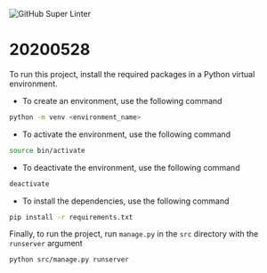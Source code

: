 ![GitHub Super Linter](https://github.com/shunyaek/20200528/workflows/GitHub%20Super%20Linter/badge.svg)

# 20200528

To run this project, install the required packages in a Python virtual environment.

- To create an environment, use the following command
```bash
python -m venv <environment_name>
```

- To activate the environment, use the following command
```bash
source bin/activate
```

- To deactivate the environment, use the following command
```bash
deactivate
```

- To install the dependencies, use the following command
```bash
pip install -r requirements.txt
```

Finally, to run the project, run `manage.py` in the `src` directory with the `runserver` argument
```bash
python src/manage.py runserver
```
